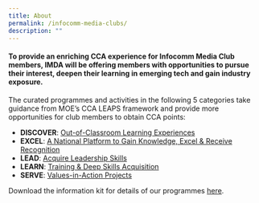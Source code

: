 ```yaml
---
title: About
permalink: /infocomm-media-clubs/
description: ""
---
```

#### To provide an enriching CCA experience for Infocomm Media Club members, IMDA will be offering members with opportunities to pursue their interest, deepen their learning in emerging tech and gain industry exposure.

The curated programmes and activities in the following 5 categories take guidance from MOE’s CCA LEAPS framework and provide more opportunities for club members to obtain CCA points:

* **DISCOVER**: [Out-of-Classroom Learning Experiences](/infocomm-media-clubs/discover/)
* **EXCEL**: [A National Platform to Gain Knowledge, Excel & Receive Recognition](/infocomm-media-clubs-cca/excel)
* **LEAD**: [Acquire Leadership Skills](/infocomm-media-clubs-cca/lead)
* **LEARN**: [Training & Deep Skills Acquisition](/infocomm-media-clubs/learn)
* **SERVE**: [Values-in-Action Projects](/infocomm-media-clubs/serve/)



Download the information kit for details of our programmes [here](/files/infocomm-media-clubs/IMDA%20ICM%20Club%20Info%20Kit.pdf).